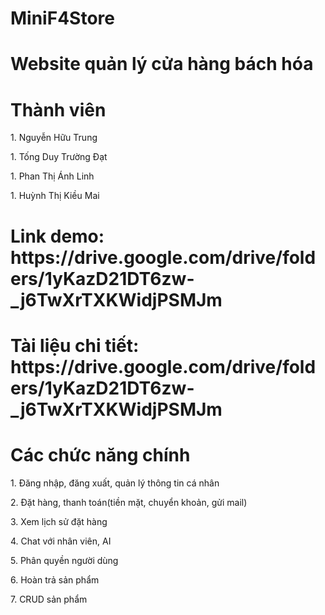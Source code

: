 # MiniF4Store
# Website quản lý cửa hàng bách hóa 
<h1> Thành viên</h1>
<p>1. Nguyễn Hữu Trung</p>
<p>1. Tống Duy Trường Đạt</p>
<p>1. Phan Thị Ánh Linh</p>
<p>1. Huỳnh Thị Kiều Mai</p>

<h1>Link demo: https://drive.google.com/drive/folders/1yKazD21DT6zw-_j6TwXrTXKWidjPSMJm </h1>
<h1>Tài liệu chi tiết: https://drive.google.com/drive/folders/1yKazD21DT6zw-_j6TwXrTXKWidjPSMJm  </h1>

<h1>Các chức năng chính</h1>
<p>1. Đăng nhập, đăng xuất, quản lý thông tin cá nhân </p>
<p>2. Đặt hàng, thanh toán(tiền mặt, chuyển khoản, gửi mail) </p>
<p>3. Xem lịch sử đặt hàng </p>
<p>4. Chat với nhân viên, AI </p>
<p>5. Phân quyền người dùng </p>
<p>6. Hoàn trả sản phẩm </p>
<p>7. CRUD sản phẩm </p>

